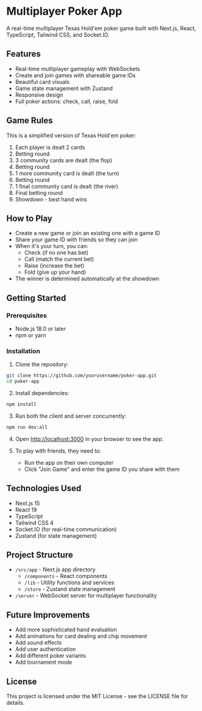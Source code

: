 # Multiplayer Poker App

A real-time multiplayer Texas Hold'em poker game built with Next.js, React, TypeScript, Tailwind CSS, and Socket.IO.

## Features

- Real-time multiplayer gameplay with WebSockets
- Create and join games with shareable game IDs
- Beautiful card visuals
- Game state management with Zustand
- Responsive design
- Full poker actions: check, call, raise, fold

## Game Rules

This is a simplified version of Texas Hold'em poker:

1. Each player is dealt 2 cards
2. Betting round
3. 3 community cards are dealt (the flop)
4. Betting round
5. 1 more community card is dealt (the turn)
6. Betting round
7. 1 final community card is dealt (the river)
8. Final betting round
9. Showdown - best hand wins

## How to Play

- Create a new game or join an existing one with a game ID
- Share your game ID with friends so they can join
- When it's your turn, you can:
  - Check (if no one has bet)
  - Call (match the current bet)
  - Raise (increase the bet)
  - Fold (give up your hand)
- The winner is determined automatically at the showdown

## Getting Started

### Prerequisites

- Node.js 18.0 or later
- npm or yarn

### Installation

1. Clone the repository:
```bash
git clone https://github.com/yourusername/poker-app.git
cd poker-app
```

2. Install dependencies:
```bash
npm install
```

3. Run both the client and server concurrently:
```bash
npm run dev:all
```

4. Open [http://localhost:3000](http://localhost:3000) in your browser to see the app.

5. To play with friends, they need to:
   - Run the app on their own computer
   - Click "Join Game" and enter the game ID you share with them

## Technologies Used

- Next.js 15
- React 19
- TypeScript
- Tailwind CSS 4
- Socket.IO (for real-time communication)
- Zustand (for state management)

## Project Structure

- `/src/app` - Next.js app directory
  - `/components` - React components
  - `/lib` - Utility functions and services
  - `/store` - Zustand state management
- `/server` - WebSocket server for multiplayer functionality

## Future Improvements

- Add more sophisticated hand evaluation
- Add animations for card dealing and chip movement
- Add sound effects
- Add user authentication
- Add different poker variants
- Add tournament mode

## License

This project is licensed under the MIT License - see the LICENSE file for details.
